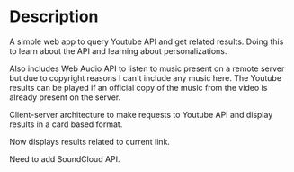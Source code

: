 # Description

A simple web app to query Youtube API and get related results. Doing this to learn about the API and learning about personalizations.

Also includes Web Audio API to listen to music present on a remote server but due to copyright reasons I can't include any music here. The Youtube results can be played if an official copy of the music from the video is already present on the server.

Client-server architecture to make requests to Youtube API and display results in a card based format.

Now displays results related to current link.

Need to add SoundCloud API.